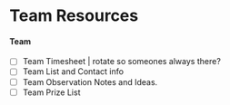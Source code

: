 # Team Resources

#### Team
- [ ] Team Timesheet | rotate so someones always there?
- [ ] Team List and Contact info
- [ ] Team Observation Notes and Ideas.
- [ ] Team Prize List
